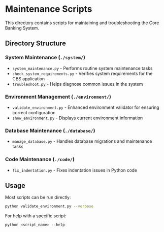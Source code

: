# Maintenance Scripts

This directory contains scripts for maintaining and troubleshooting the Core Banking System.

## Directory Structure

### System Maintenance (`./system/`)
- `system_maintenance.py` - Performs routine system maintenance tasks
- `check_system_requirements.py` - Verifies system requirements for the CBS application
- `troubleshoot.py` - Helps diagnose common issues in the system

### Environment Management (`./environment/`)
- `validate_environment.py` - Enhanced environment validator for ensuring correct configuration
- `show_environment.py` - Displays current environment information

### Database Maintenance (`./database/`)
- `manage_database.py` - Handles database migrations and maintenance tasks

### Code Maintenance (`./code/`)
- `fix_indentation.py` - Fixes indentation issues in Python code

## Usage

Most scripts can be run directly:

```bash
python validate_environment.py --verbose
```

For help with a specific script:

```bash
python <script_name> --help
```
